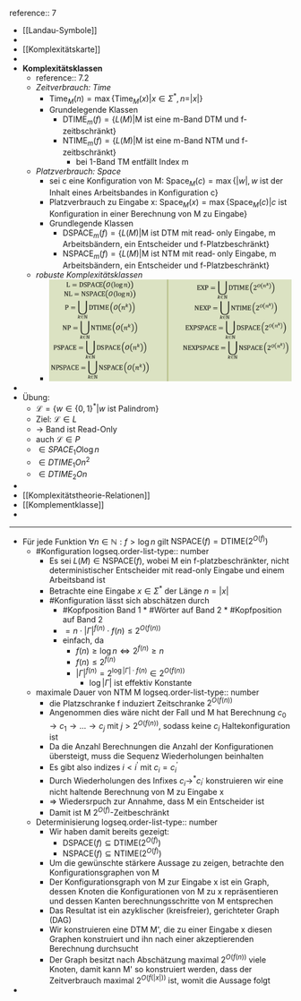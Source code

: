 reference:: 7

- [[Landau-Symbole]]
-
- [[Komplexitätskarte]]
-
- **Komplexitätsklassen**
	- reference:: 7.2
	- *Zeitverbrauch: Time*
		- $\text{Time}_{M}\left(n\right)=\max\left\lbrace\text{Time}_{M}\left(x\right)|x\in\Sigma^{\ast},n=|x|\right\rbrace$
		- Grundelegende Klassen
			- $\text{DTIME}_{m}\left(f\right)=\left\lbrace L\left(M\right)|\text{M ist eine m-Band DTM und f-zeitbschränkt}\right\rbrace$
			- $\text{NTIME}_{m}\left(f\right)=\left\lbrace L\left(M\right)|\text{M ist eine m-Band NTM und f-zeitbschränkt}\right\rbrace$
				- bei 1-Band TM entfällt Index m
	- *Platzverbrauch: Space*
		- sei c eine Konfiguration von M: $\text{Space}_{M}\left(c\right)=\max\left\lbrace|w|,w\text{ ist der Inhalt eines Arbeitsbandes in Konfiguration c}\right\rbrace$
		- Platzverbrauch zu Eingabe x: $\text{Space}_{M}\left(x\right)=\max\left\lbrace\text{Space}_{M}\left(c\right)|c\text{ ist Konfiguration in einer Berechnung von M zu Eingabe}\right\rbrace$
		- Grundlegende Klassen
			- $\text{DSPACE}_{m}\left(f\right)=\left\lbrace L\left(M\right)|\text{M ist DTM mit read‐ only Eingabe, m Arbeitsbändern, ein Entscheider und f-Platzbeschränkt}\right\rbrace$
			- $\text{NSPACE}_{m}\left(f\right)=\left\lbrace L\left(M\right)|\text{M ist NTM mit read‐ only Eingabe, m Arbeitsbändern, ein Entscheider und f-Platzbeschränkt}\right\rbrace$
	- *robuste Komplexitätsklassen*
		- ![image.png](../assets/image_1748865917470_0.png)
-
- Übung:
	- $\mathcal{L}=\left\lbrace w\in\left\lbrace0,1\right\rbrace^{\ast}|w\text{ ist Palindrom}\right\rbrace$
	- Ziel: $\mathcal{L}\in L$
	- -> Band ist Read-Only
	- auch $\mathcal{L}\in P$
	- $\in SPACE_1O\log n$
	- $\in DTIME_1On^2$
	- $\in DTIME_2On$
-
- [[Komplexitätstheorie-Relationen]]
- [[Komplementklasse]]
-
- ---
- Für jede Funktion $\forall n\in\mathbb{N}:f>\log n$ gilt $\text{NSPACE}\left(f\right)=\text{DTIME}\left(2^{O\left(f\right)}\right)$
	- \#Konfiguration
	  logseq.order-list-type:: number
		- Es sei $L\left(M\right)\in\text{NSPACE}\left(f\right)$, wobei M ein f-platzbeschränkter, nicht deterministischer Entscheider mit read-only Eingabe und einem Arbeitsband ist
		- Betrachte eine Eingabe $x\in\Sigma^{\ast}$ der Länge $n=\left|x\right|$
		- \#Konfiguration lässt sich abschätzen durch
			- \#Kopfposition Band 1 * \#Wörter auf Band 2 * \#Kopfposition auf Band 2
			- $=n\cdot\left|\Gamma\right|^{f\left(n\right)}\cdot f\left(n\right)\leq2^{O\left(f\left(n\right)\right)}$
			- einfach, da
				- $f\left(n\right)\geq\log n\Leftrightarrow2^{f\left(n\right)}\geq n$
				- $f\left(n\right)\leq2^{f\left(n\right)}$
				- $\left|\Gamma\right|^{f\left(n\right)}=2^{\log\left|\Gamma\right|\cdot f\left(n\right)}\in2^{O\left(f\left(n\right)\right)}$
					- $\log\left|\Gamma\right|$ ist effektiv Konstante
	- maximale Dauer von NTM M
	  logseq.order-list-type:: number
		- die Platzschranke f induziert Zeitschranke $2^{O\left(f\left(n\right)\right)}$
		- Angenommen dies wäre nicht der Fall und M hat Berechnung $c_0\rightarrow c_1\rightarrow...\rightarrow c_{j}$ mit $j>2^{O\left(f\left(n\right)\right)}$, sodass keine $c_{i}$ Haltekonfiguration ist
		- Da die Anzahl Berechnungen die Anzahl der Konfigurationen übersteigt, muss die Sequenz Wiederholungen beinhalten
		- Es gibt also indizes $i<i^{\prime}$ mit $c_{i}=c_{i}^{\prime}$
		- Durch Wiederholungen des Infixes $c_{i}\rightarrow^{\ast}c_{i^{\prime}}$ konstruieren wir eine nicht haltende Berechnung von M zu Eingabe x
		- => Wiedersrpuch zur Annahme, dass M ein Entscheider ist
		- Damit ist M $2^{O\left(f\right)}$-Zeitbeschränkt
	- Determinisierung
	  logseq.order-list-type:: number
		- Wir haben damit bereits gezeigt:
			- $\text{DSPACE}\left(f\right)\subseteq\text{DTIME}\left(2^{O\left(f\right)}\right)$
			- $\text{NSPACE}\left(f\right)\subseteq\text{NTIME}\left(2^{O\left(f\right)}\right)$
		- Um die gewünschte stärkere Aussage zu zeigen, betrachte den Konfigurationsgraphen von M
		- Der Konfigurationsgraph von M zur Eingabe x ist ein Graph, dessen Knoten die Konfigurationen von M zu x repräsentieren und dessen Kanten berechnungsschritte von M entsprechen
		- Das Resultat ist ein azyklischer (kreisfreier), gerichteter Graph (DAG)
		- Wir konstruieren eine DTM M', die zu einer Eingabe x diesen Graphen konstruiert und ihn nach einer akzeptierenden Berechnung durchsucht
		- Der Graph besitzt nach Abschätzung maximal $2^{O\left(f\left(n\right)\right)}$ viele Knoten, damit kann M' so konstruiert werden, dass der Zeitverbrauch maximal $2^{O\left(f\left(\left|x\right|\right)\right)}$ ist, womit die Aussage folgt
-